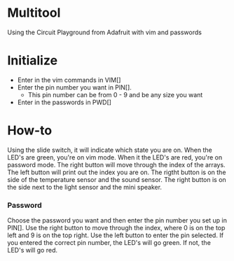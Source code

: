 # Multitool
Using the Circuit Playground from Adafruit with vim and passwords

# Initialize
- Enter in the vim commands in VIM[]
- Enter the pin number you want in PIN[].
  - This pin number can be from 0 - 9 and be any size you want
- Enter in the passwords in PWD[]

# How-to
Using the slide switch, it will indicate which state you are on. When the LED's are green, you're on vim mode. When it the LED's are red, you're on password mode. The right button will move through the index of the arrays. The left button will print out the index you are on. The rigtht button is on the side of the temperature sensor and the sound sensor. The right button is on the side next to the light sensor and the mini speaker.

### Password
Choose the password you want and then enter the pin number you set up in PIN[]. Use the right button to move through the index, where 0 is on the top left and 9 is on the top right. Use the left button to enter the pin selected. If you entered the correct pin number, the LED's will go green. If not, the LED's will go red.
